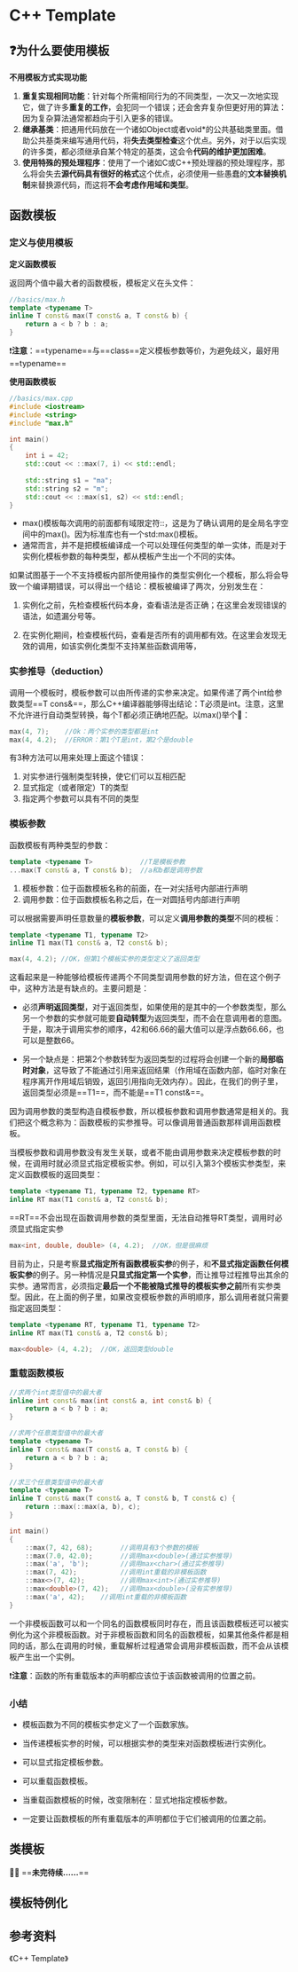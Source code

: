 # C++ Template

## ❓为什么要使用模板

**不用模板方式实现功能**

1. **重复实现相同功能**：针对每个所需相同行为的不同类型，一次又一次地实现它，做了许多**重复的工作**，会犯同一个错误；还会舍弃复杂但更好用的算法：因为复杂算法通常都趋向于引入更多的错误。
2. **继承基类**：把通用代码放在一个诸如Object或者void*的公共基础类里面。借助公共基类来编写通用代码，将**失去类型检查**这个优点。另外，对于以后实现的许多类，都必须继承自某个特定的基类，这会令**代码的维护更加困难**。
3. **使用特殊的预处理程序**：使用了一个诸如C或C++预处理器的预处理程序，那么将会失去**源代码具有很好的格式**这个优点，必须使用一些愚蠢的**文本替换机制**来替换源代码，而这将**不会考虑作用域和类型**。

## 函数模板

### 定义与使用模板

**定义函数模板**

返回两个值中最大者的函数模板，模板定义在头文件：

```cpp
//basics/max.h
template <typename T>
inline T const& max(T const& a, T const& b) {
    return a < b ? b : a;
}
```

❗️**注意**：==typename==与==class==定义模板参数等价，为避免歧义，最好用==typename==

**使用函数模板**

```cpp
//basics/max.cpp
#include <iostream>
#include <string>
#include "max.h"

int main()
{
    int i = 42;
    std::cout << ::max(7, i) << std::endl;
    
    std::string s1 = "ma";
    std::string s2 = "m";
    std::cout << ::max(s1, s2) << std::endl;
}
```

- max()模板每次调用的前面都有域限定符::，这是为了确认调用的是全局名字空间中的max()。因为标准库也有一个std:max()模板。
- 通常而言，并不是把模板编译成一个可以处理任何类型的单一实体，而是对于实例化模板参数的每种类型，都从模板产生出一个不同的实体。

如果试图基于一个不支持模板内部所使用操作的类型实例化一个模板，那么将会导致一个编译期错误，可以得出一个结论：模板被编译了两次，分别发生在：

1. 实例化之前，先检查模板代码本身，查看语法是否正确；在这里会发现错误的语法，如遗漏分号等。

2. 在实例化期间，检查模板代码，查看是否所有的调用都有效。在这里会发现无效的调用，如该实例化类型不支持某些函数调用等，

### 实参推导（deduction）

调用一个模板时，模板参数可以由所传递的实参来决定。如果传递了两个int给参数类型==T cons&==，那么C++编译器能够得出结论：T必须是int。注意，这里不允许进行自动类型转换，每个T都必须正确地匹配。以max()举个🌰：

```cpp
max(4, 7);    //Ok：两个实参的类型都是int
max(4, 4.2);  //ERROR：第1个T是int，第2个是double
```

有3种方法可以用来处理上面这个错误：

1. 对实参进行强制类型转换，使它们可以互相匹配
2. 显式指定（或者限定）T的类型
3. 指定两个参数可以具有不同的类型

### 模板参数

函数模板有两种类型的参数：

```cpp
template <typename T>            //T是模板参教
...max(T const& a, T const& b);  //a和b都是调用参数
```

1. 模板参数：位于函数模板名称的前面，在一对尖括号内部进行声明
2. 调用参数：位于函数模板名称之后，在一对圆括号内部进行声明

可以根据需要声明任意数量的**模板参数**，可以定义**调用参数的类型**不同的模板：

```cpp
template <typename T1, typename T2>
inline T1 max(T1 const& a, T2 const& b);

max(4, 4.2); //OK，但第1个模板实参的类型定义了返回类型
```

这看起来是一种能够给模板传递两个不同类型调用参数的好方法，但在这个例子中，这种方法是有缺点的。主要问题是：

- 必须**声明返回类型**，对于返回类型，如果使用的是其中的一个参数类型，那么另一个参数的实参就可能要**自动转型**为返回类型，而不会在意调用者的意图。于是，取决于调用实参的顺序，42和66.66的最大值可以是浮点数66.66，也可以是整数66。

- 另一个缺点是：把第2个参数转型为返回类型的过程将会创建一个新的**局部临时对象**，这导致了不能通过引用来返回结果（作用域在函数内部，临时对象在程序离开作用域后销毁，返回引用指向无效内存）。因此，在我们的例子里，返回类型必须是==T1==，而不能是==T1 const&==。

因为调用参数的类型构造自模板参数，所以模板参数和调用参数通常是相关的。我们把这个概念称为：函数模板的实参推导。可以像调用普通函数那样调用函数模板。

当模板参数和调用参数没有发生关联，或者不能由调用参数来决定模板参数的时候，在调用时就必须显式指定模板实参。例如，可以引入第3个模板实参类型，来定义函数模板的返回类型：

```cpp
template <typename T1, typename T2, typename RT>
inline RT max(T1 const& a, T2 const& b);
```

==RT==不会出现在函数调用参数的类型里面，无法自动推导RT类型，调用时必须显式指定实参

```cpp
max<int, double, double> (4, 4.2);  //OK，但是很麻烦
```

目前为止，只是考察**显式指定所有函数模板实参**的例子，和**不显式指定函数任何模板实参**的例子。另一种情况是**只显式指定第一个实参**，而让推导过程推导出其余的实参。通常而言，必须指定**最后一个不能被隐式推导的模板实参之前**所有实参类型。因此，在上面的例子里，如果改变模板参数的声明顺序，那么调用者就只需要指定返回类型：

```cpp
template <typename RT, typename T1, typename T2>
inline RT max(T1 const& a, T2 const& b);

max<double> (4, 4.2);  //OK，返回类型double
```

### 重载函数模板

```cpp
//求两个int类型值中的最大者
inline int const& max(int const& a, int const& b) {
    return a < b ? b : a;
}

//求两个任意类型值中的最大者
template <typename T>
inline T const& max(T const& a, T const& b) {
    return a < b ? b : a;
}

//求三个任意类型值中的最大者
template <typename T>
inline T const& max(T const& a, T const& b, T const& c) {
    return ::max(::max(a, b), c);
}

int main()
{
    ::max(7, 42, 68);       //调用具有3个参数的模板
    ::max(7.0, 42.0);       //调用max<double>(通过实参推导)
    ::max('a', 'b');        //调用max<char>(通过实参推导)
    ::max(7, 42);           //调用int重载的非模板函数
    ::max<>(7, 42);         //调用max<int>(通过实参推导)
    ::max<double>(7, 42);   //调用max<double>(没有实参推导)
    ::max('a', 42);    //调用int重载的非模板函数
}
```

一个非模板函数可以和一个同名的函数模板同时存在，而且该函数模板还可以被实例化为这个非模板函数。对于非模板函数和同名的函数模板，如果其他条件都是相同的话，那么在调用的时候，重载解析过程通常会调用非模板函数，而不会从该模板产生出一个实例。

❗️**注意**：函数的所有重载版本的声明都应该位于该函数被调用的位置之前。

### 小结

- 模板函数为不同的模板实参定义了一个函数家族。

- 当传递模板实参的时候，可以根据实参的类型来对函数模板进行实例化。
- 可以显式指定模板参数。
- 可以重载函数模板。
- 当重载函数模板的时候，改变限制在：显式地指定模板参数。
- 一定要让函数模板的所有重载版本的声明都位于它们被调用的位置之前。

## 类模板

😮‍💨 ==**未完待续......**==

## 模板特例化

## 参考资料

《C++ Template》
